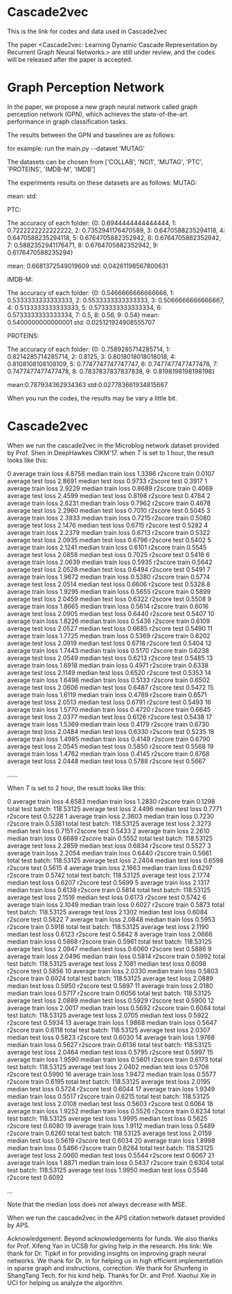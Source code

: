 # Cascade2vec
This is the link for codes and data used in Cascade2vec

The paper <Cascade2vec: Learning Dynamic Cascade Representation by Recurrent Graph Neural Networks.> are still under review, and the codes will be released after the paper is accepted.

# Graph Perception Network

In the paper, we propose a new graph neural network called graph perception network (GPN), which achieves the state-of-the-art performance in graph classification tasks. 

The results between the GPN and baselines are as follows:

for example:
run the main.py --dataset 'MUTAG'

The datasets can be chosen from ['COLLAB', 'NCI1', 'MUTAG', 'PTC', 'PROTEINS', 'IMDB-M', 'IMDB']

The experiments results on these datasets are as follows:
MUTAG:

mean:
std:

PTC:

The accuracy of each folder:
{0: 0.6944444444444444, 1: 0.7222222222222222, 2: 0.7352941176470589, 3: 0.6470588235294118, 4: 0.6470588235294118, 5: 0.6764705882352942, 6: 0.6764705882352942, 7: 0.5882352941176471, 8: 0.6764705882352942, 9: 0.6176470588235294}

mean: 0.6681372549019609
std: 0.04261198567800631

IMDB-M:

The accuracy of each folder:
{0: 0.5466666666666666, 1: 0.5333333333333333, 2: 0.5533333333333333, 3: 0.5066666666666667, 4: 0.5133333333333333, 5: 0.5733333333333334, 6: 0.5733333333333334, 7: 0.5, 8: 0.56, 9: 0.54}
mean: 0.5400000000000001
std: 0.025121924908555707

PROTEINS:

The accuracy of each folder:
{0: 0.7589285714285714, 1: 0.8214285714285714, 2: 0.8125, 3: 0.8018018018018018, 4: 0.8108108108108109, 5: 0.7747747747747747, 6: 0.7477477477477478, 7: 0.7477477477477478, 8: 0.7837837837837838, 9: 0.8198198198198198}

mean:0.787934362934363
std:0.027783661934815667

When you run the codes, the results may be vary a little bit.


# Cascade2vec
When we run the cascade2vec in the Microblog network dataset provided by Prof. Shen in DeepHawkes CIKM'17.
when $T$ is set to 1 hour, the result looks like this:

0 
average train loss 4.8758
median train loss 1.3386
r2score train 0.0107
average test loss 2.8691
median test loss 0.9733
r2score test 0.3917
1 
average train loss 2.9229
median train loss 0.8689
r2score train 0.4069
average test loss 2.4599
median test loss 0.8198
r2score test 0.4784
2 
average train loss 2.6231
median train loss 0.7962
r2score train 0.4678
average test loss 2.2960
median test loss 0.7010
r2score test 0.5045
3 
average train loss 2.3933
median train loss 0.7215
r2score train 0.5080
average test loss 2.1476
median test loss 0.6715
r2score test 0.5282
4 
average train loss 2.2379
median train loss 0.6713
r2score train 0.5322
average test loss 2.0935
median test loss 0.6796
r2score test 0.5402
5 
average train loss 2.1241
median train loss 0.6101
r2score train 0.5545
average test loss 2.0858
median test loss 0.7025
r2score test 0.5418
6 
average train loss 2.0639
median train loss 0.5935
r2score train 0.5642
average test loss 2.0528
median test loss 0.6494
r2score test 0.5491
7 
average train loss 1.9872
median train loss 0.5380
r2score train 0.5774
average test loss 2.0514
median test loss 0.6606
r2score test 0.5328
8 
average train loss 1.9295
median train loss 0.5655
r2score train 0.5899
average test loss 2.0459
median test loss 0.6322
r2score test 0.5508
9 
average train loss 1.8665
median train loss 0.5614
r2score train 0.6016
average test loss 2.0905
median test loss 0.6440
r2score test 0.5407
10 
average train loss 1.8226
median train loss 0.5436
r2score train 0.6109
average test loss 2.0527
median test loss 0.6685
r2score test 0.5490
11 
average train loss 1.7725
median train loss 0.5369
r2score train 0.6202
average test loss 2.0919
median test loss 0.6718
r2score test 0.5404
12 
average train loss 1.7443
median train loss 0.5170
r2score train 0.6238
average test loss 2.0549
median test loss 0.6213
r2score test 0.5485
13 
average train loss 1.6918
median train loss 0.4971
r2score train 0.6338
average test loss 2.1149
median test loss 0.6520
r2score test 0.5353
14 
average train loss 1.6498
median train loss 0.5133
r2score train 0.6502
average test loss 2.0606
median test loss 0.6487
r2score test 0.5472
15 
average train loss 1.6119
median train loss 0.4789
r2score train 0.6571
average test loss 2.0513
median test loss 0.6791
r2score test 0.5493
16 
average train loss 1.5770
median train loss 0.4720
r2score train 0.6645
average test loss 2.0377
median test loss 0.6126
r2score test 0.5438
17 
average train loss 1.5369
median train loss 0.4179
r2score train 0.6730
average test loss 2.0484
median test loss 0.6330
r2score test 0.5235
18 
average train loss 1.4985
median train loss 0.4149
r2score train 0.6790
average test loss 2.0545
median test loss 0.5850
r2score test 0.5568
19 
average train loss 1.4762
median train loss 0.4145
r2score train 0.6768
average test loss 2.0448
median test loss 0.5788
r2score test 0.5667

......


When $T$ is set to 2 hour, the result looks like this:

0
average train loss 4.6583
median train loss 1.2830
r2score train 0.1298
total test batch: 118.53125 
average test loss 2.4496
median test loss 0.7771
r2score test 0.5228
1
average train loss 2.3603
median train loss 0.7230
r2score train 0.5381
total test batch: 118.53125 
average test loss 2.3273
median test loss 0.7151
r2score test 0.5433
2
average train loss 2.2610
median train loss 0.6689
r2score train 0.5552
total test batch: 118.53125 
average test loss 2.2859
median test loss 0.6834
r2score test 0.5527
3
average train loss 2.2054
median train loss 0.6440
r2score train 0.5661
total test batch: 118.53125 
average test loss 2.2404
median test loss 0.6598
r2score test 0.5615
4
average train loss 2.1663
median train loss 0.6297
r2score train 0.5742
total test batch: 118.53125 
average test loss 2.1774
median test loss 0.6207
r2score test 0.5699
5
average train loss 2.1317
median train loss 0.6138
r2score train 0.5814
total test batch: 118.53125 
average test loss 2.1516
median test loss 0.6173
r2score test 0.5742
6
average train loss 2.1049
median train loss 0.6027
r2score train 0.5873
total test batch: 118.53125 
average test loss 2.1302
median test loss 0.6084
r2score test 0.5822
7
average train loss 2.0848
median train loss 0.5953
r2score train 0.5918
total test batch: 118.53125 
average test loss 2.1190
median test loss 0.6123
r2score test 0.5842
8
average train loss 2.0666
median train loss 0.5868
r2score train 0.5961
total test batch: 118.53125 
average test loss 2.0947
median test loss 0.6060
r2score test 0.5886
9
average train loss 2.0496
median train loss 0.5814
r2score train 0.5992
total test batch: 118.53125 
average test loss 2.1081
median test loss 0.6098
r2score test 0.5856
10
average train loss 2.0330
median train loss 0.5803
r2score train 0.6024
total test batch: 118.53125 
average test loss 2.0889
median test loss 0.5950
r2score test 0.5897
11
average train loss 2.0180
median train loss 0.5717
r2score train 0.6056
total test batch: 118.53125 
average test loss 2.0889
median test loss 0.5929
r2score test 0.5900
12
average train loss 2.0017
median train loss 0.5692
r2score train 0.6084
total test batch: 118.53125 
average test loss 2.0705
median test loss 0.5922
r2score test 0.5934
13
average train loss 1.9868
median train loss 0.5647
r2score train 0.6118
total test batch: 118.53125 
average test loss 2.0307
median test loss 0.5823
r2score test 0.6030
14
average train loss 1.9768
median train loss 0.5627
r2score train 0.6136
total test batch: 118.53125 
average test loss 2.0464
median test loss 0.5795
r2score test 0.5997
15
average train loss 1.9590
median train loss 0.5601
r2score train 0.6173
total test batch: 118.53125 
average test loss 2.0402
median test loss 0.5708
r2score test 0.5990
16
average train loss 1.9472
median train loss 0.5577
r2score train 0.6195
total test batch: 118.53125 
average test loss 2.0195
median test loss 0.5724
r2score test 0.6044
17
average train loss 1.9349
median train loss 0.5517
r2score train 0.6215
total test batch: 118.53125 
average test loss 2.0108
median test loss 0.5603
r2score test 0.6064
18
average train loss 1.9252
median train loss 0.5526
r2score train 0.6234
total test batch: 118.53125 
average test loss 1.9995
median test loss 0.5625
r2score test 0.6080
19
average train loss 1.9112
median train loss 0.5489
r2score train 0.6260
total test batch: 118.53125 
average test loss 2.0159
median test loss 0.5619
r2score test 0.6034
20
average train loss 1.8998
median train loss 0.5466
r2score train 0.6284
total test batch: 118.53125 
average test loss 2.0060
median test loss 0.5544
r2score test 0.6067
21
average train loss 1.8871
median train loss 0.5437
r2score train 0.6304
total test batch: 118.53125 
average test loss 1.9950
median test loss 0.5546
r2score test 0.6092

...


Note that the median loss does not always decrease with MSE.


When we run the cascade2vec in the APS citation network dataset provided by APS.



Acknowledgement:
Beyond acknowledgements for funds.
We also thanks for Prof. Xifeng Yan in UCSB for giving help in the research. His link:
We thank for Dr. Tipkif in for providing insights on improving graph neural networks. 
We thank for Dr. in  for helping us in high efficient implementation in sparse graph and instructions, correction.
We thank for Shunfeng in ShangTang Tech. for his kind help.
Thanks for Dr. and Prof. Xiaohui Xie in UCI for helping us analyze the algorithm.
